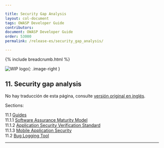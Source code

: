 ```yaml
---

title: Security Gap Analysis
layout: col-document
tags: OWASP Developer Guide
contributors:
document: OWASP Developer Guide
order: 53000
permalink: /release-es/security_gap_analysis/

---
```


{% include breadcrumb.html %}

<style type="text/css">
.image-right {
  height: 180px;
  display: block;
  margin-left: auto;
  margin-right: auto;
  float: right;
}
</style>

![WIP logo](../../../assets/images/dg_wip.png "Work in progress"){: .image-right }

## 11. Security gap analysis

No hay traducción de esta página, consulte [versión original en inglés][release1300].

Sections:

11.1 [Guides](01-guides/toc.md)  
11.1.1 [Software Assurance Maturity Model](01-guides/01-samm.md)  
11.1.2 [Application Security Verification Standard](01-guides/02-asvs.md)  
11.1.3 [Mobile Application Security](01-guides/03-mas.md)  
11.2 [Bug Logging Tool](02-blt.md)  

----

[release1300]: https://github.com/OWASP/www-project-developer-guide/blob/main/release/13-security-gap-analysis/toc.md

